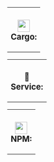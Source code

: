 <table><tr><td colspan=4><h3 align=center><picture><source media="(prefers-color-scheme: dark)" srcset=HTTPS://NikolaHristov.Tech/Image/GitHub/Cargo-Logo-Small.png><source media="(prefers-color-scheme: light)" srcset=HTTPS://NikolaHristov.Tech/Image/GitHub/Cargo-Logo-Small.png><img alt="" src=HTTPS://NikolaHristov.Tech/Image/GitHub/Cargo-Logo-Small.png width=28></picture><br>Cargo:<br></h3></td></tr></table><table><tr><td colspan=4><h3 align=center><picture></picture>🔩<br>Service:<br></h3></td></tr></table><table><tr><td colspan=4><h3 align=center><picture><source media="(prefers-color-scheme: dark)" srcset=HTTPS://NikolaHristov.Tech/Image/GitHub/NPM-Logo.svg><source media="(prefers-color-scheme: light)" srcset=HTTPS://NikolaHristov.Tech/Image/GitHub/NPM-Logo.svg><img alt="" src=HTTPS://NikolaHristov.Tech/Image/GitHub/NPM-Logo.svg width=28></picture><br>NPM:<br></h3></td></tr></table>
